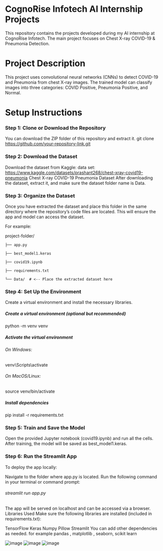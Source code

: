 # CognoRise Infotech AI Internship Projects
This repository contains the projects developed during my AI internship at CognoRise Infotech. The main project focuses on Chest X-ray COVID-19 & Pneumonia Detection.

# Project Description
This project uses convolutional neural networks (CNNs) to detect COVID-19 and Pneumonia from chest X-ray images. The trained model can classify images into three categories: COVID Positive, Pneumonia Positive, and Normal.

# Setup Instructions
### Step 1: Clone or Download the Repository
You can download the ZIP folder of this repository and extract it.
git clone https://github.com/your-repository-link.git

### Step 2: Download the Dataset
Download the dataset from Kaggle:
data set: https://www.kaggle.com/datasets/prashant268/chest-xray-covid19-pneumonia
Chest X-ray COVID-19 Pneumonia Dataset
After downloading the dataset, extract it, and make sure the dataset folder name is Data.

### Step 3: Organize the Dataset
Once you have extracted the dataset and  place this folder in the same directory where the repository’s code files are located. This will ensure the app and model can access the dataset.

For example:

project-folder/

    ├── app.py
    
    ├── best_model1.keras
    
    ├── covid19.ipynb
    
    ├── requirements.txt
    
    └── Data/  # <-- Place the extracted dataset here
### Step 4: Set Up the Environment
Create a virtual environment and install the necessary libraries.

##### Create a virtual environment (optional but recommended)
python -m venv venv

##### Activate the virtual environment
###### On Windows:
venv\Scripts\activate
###### On MacOS/Linux:
source venv/bin/activate

##### Install dependencies
pip install -r requirements.txt

### Step 5: Train and Save the Model
Open the provided Jupyter notebook (covid19.ipynb) and run all the cells.
After training, the model will be saved as best_model1.keras.

### Step 6: Run the Streamlit App
To deploy the app locally:

Navigate to the folder where app.py is located.
Run the following command in your terminal or command prompt:

###### streamlit run app.py

The app will be served on localhost and can be accessed via a browser.
Libraries Used
Make sure the following libraries are installed (included in requirements.txt):

TensorFlow
Keras
Numpy
Pillow
Streamlit
You can add other dependencies as needed.
for example pandas , matplotlib , seaborn, scikit learn

![image](https://github.com/user-attachments/assets/76204b03-0944-436a-9d34-f276e1fc9130)
![image](https://github.com/user-attachments/assets/a543214c-5ec7-460f-95e6-40ae68a915ee)
![image](https://github.com/user-attachments/assets/c79f2ddd-a80a-45d3-98d1-dec0a4fbd3e3)



